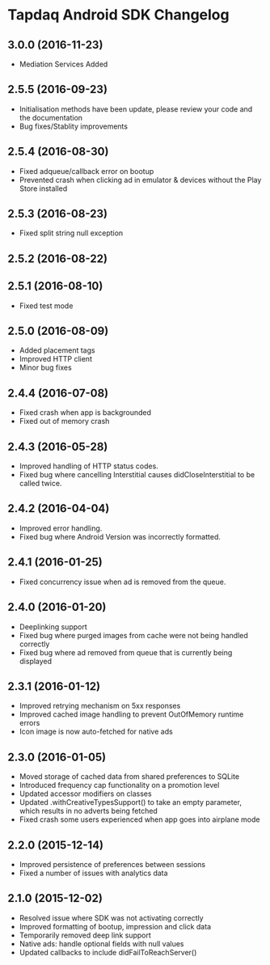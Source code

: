 # Tapdaq Android SDK Changelog

## 3.0.0 (2016-11-23)

- Mediation Services Added

## 2.5.5 (2016-09-23)

- Initialisation methods have been update, please review your code and the documentation
- Bug fixes/Stablity improvements

## 2.5.4 (2016-08-30)

- Fixed adqueue/callback error on bootup
- Prevented crash when clicking ad in emulator & devices without the Play Store installed

## 2.5.3 (2016-08-23)

- Fixed split string null exception

## 2.5.2 (2016-08-22)


## 2.5.1 (2016-08-10)

- Fixed test mode

## 2.5.0 (2016-08-09)

- Added placement tags
- Improved HTTP client
- Minor bug fixes

## 2.4.4 (2016-07-08)

- Fixed crash when app is backgrounded
- Fixed out of memory crash

## 2.4.3 (2016-05-28)

- Improved handling of HTTP status codes. 
- Fixed bug where cancelling Interstitial causes didCloseInterstitial to be called twice.

## 2.4.2 (2016-04-04)

- Improved error handling.
- Fixed bug where Android Version was incorrectly formatted. 

## 2.4.1 (2016-01-25)

- Fixed concurrency issue when ad is removed from the queue.

## 2.4.0 (2016-01-20)

- Deeplinking support
- Fixed bug where purged images from cache were not being handled correctly
- Fixed bug where ad removed from queue that is currently being displayed

## 2.3.1 (2016-01-12)

- Improved retrying mechanism on 5xx responses
- Improved cached image handling to prevent OutOfMemory runtime errors
- Icon image is now auto-fetched for native ads

## 2.3.0 (2016-01-05)

- Moved storage of cached data from shared preferences to SQLite
- Introduced frequency cap functionality on a promotion level
- Updated accessor modifiers on classes
- Updated .withCreativeTypesSupport() to take an empty parameter, which results in no adverts being fetched
- Fixed crash some users experienced when app goes into airplane mode

## 2.2.0 (2015-12-14)

- Improved persistence of preferences between sessions
- Fixed a number of issues with analytics data

## 2.1.0 (2015-12-02)

- Resolved issue where SDK was not activating correctly
- Improved formatting of bootup, impression and click data
- Temporarily removed deep link support
- Native ads: handle optional fields with null values
- Updated callbacks to include didFailToReachServer()
